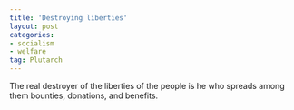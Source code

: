 ```yaml
---
title: 'Destroying liberties'
layout: post
categories:
- socialism
- welfare
tag: Plutarch
---
```


The real destroyer of the liberties of the people is he who spreads among them bounties, donations, and benefits.